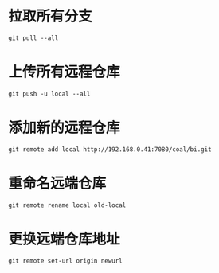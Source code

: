 # 拉取所有分支

```shell
git pull --all
```

# 上传所有远程仓库

```shell
git push -u local --all
```

# 添加新的远程仓库

```shell
git remote add local http://192.168.0.41:7080/coal/bi.git
```

# 重命名远端仓库

```shell
git remote rename local old-local
```


# 更换远端仓库地址

```shell
git remote set-url origin newurl
```